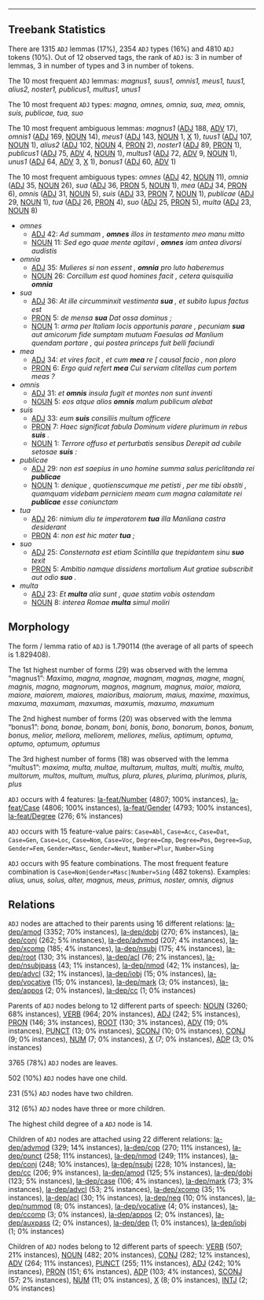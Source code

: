 

--------------------------------------------------------------------------------

## Treebank Statistics

There are 1315 `ADJ` lemmas (17%), 2354 `ADJ` types (16%) and 4810 `ADJ` tokens (10%).
Out of 12 observed tags, the rank of `ADJ` is: 3 in number of lemmas, 3 in number of types and 3 in number of tokens.

The 10 most frequent `ADJ` lemmas: _magnus1, suus1, omnis1, meus1, tuus1, alius2, noster1, publicus1, multus1, unus1_

The 10 most frequent `ADJ` types:  _magna, omnes, omnia, sua, mea, omnis, suis, publicae, tua, suo_

The 10 most frequent ambiguous lemmas: _magnus1_ ([ADJ]() 188, [ADV]() 17), _omnis1_ ([ADJ]() 169, [NOUN]() 14), _meus1_ ([ADJ]() 143, [NOUN]() 1, [X]() 1), _tuus1_ ([ADJ]() 107, [NOUN]() 1), _alius2_ ([ADJ]() 102, [NOUN]() 4, [PRON]() 2), _noster1_ ([ADJ]() 89, [PRON]() 1), _publicus1_ ([ADJ]() 75, [ADV]() 4, [NOUN]() 1), _multus1_ ([ADJ]() 72, [ADV]() 9, [NOUN]() 1), _unus1_ ([ADJ]() 64, [ADV]() 3, [X]() 1), _bonus1_ ([ADJ]() 60, [ADV]() 1)

The 10 most frequent ambiguous types:  _omnes_ ([ADJ]() 42, [NOUN]() 11), _omnia_ ([ADJ]() 35, [NOUN]() 26), _sua_ ([ADJ]() 36, [PRON]() 5, [NOUN]() 1), _mea_ ([ADJ]() 34, [PRON]() 6), _omnis_ ([ADJ]() 31, [NOUN]() 5), _suis_ ([ADJ]() 33, [PRON]() 7, [NOUN]() 1), _publicae_ ([ADJ]() 29, [NOUN]() 1), _tua_ ([ADJ]() 26, [PRON]() 4), _suo_ ([ADJ]() 25, [PRON]() 5), _multa_ ([ADJ]() 23, [NOUN]() 8)


* _omnes_
  * [ADJ]() 42: _Ad summam , <b>omnes</b> illos in testamento meo manu mitto_
  * [NOUN]() 11: _Sed ego quae mente agitavi , <b>omnes</b> iam antea divorsi audistis_
* _omnia_
  * [ADJ]() 35: _Mulieres si non essent , <b>omnia</b> pro luto haberemus_
  * [NOUN]() 26: _Corcillum est quod homines facit , cetera quisquilia <b>omnia</b>_
* _sua_
  * [ADJ]() 36: _At ille circumminxit vestimenta <b>sua</b> , et subito lupus factus est_
  * [PRON]() 5: _de mensa <b>sua</b> Dat ossa dominus ;_
  * [NOUN]() 1: _arma per Italiam locis opportunis parare , pecuniam <b>sua</b> aut amicorum fide sumptam mutuam Faesulas ad Manlium quendam portare , qui postea princeps fuit belli faciundi_
* _mea_
  * [ADJ]() 34: _et vires facit , et cum <b>mea</b> re [ causal facio , non ploro_
  * [PRON]() 6: _Ergo quid refert <b>mea</b> Cui serviam clitellas cum portem meas ?_
* _omnis_
  * [ADJ]() 31: _et <b>omnis</b> insula fugit et montes non sunt inventi_
  * [NOUN]() 5: _eos atque alios <b>omnis</b> malum publicum alebat_
* _suis_
  * [ADJ]() 33: _eum <b>suis</b> consiliis multum officere_
  * [PRON]() 7: _Haec significat fabula Dominum videre plurimum in rebus <b>suis</b> ._
  * [NOUN]() 1: _Terrore offuso et perturbatis sensibus Derepit ad cubile setosae <b>suis</b> :_
* _publicae_
  * [ADJ]() 29: _non est saepius in uno homine summa salus periclitanda rei <b>publicae</b>_
  * [NOUN]() 1: _denique , quotienscumque me petisti , per me tibi obstiti , quamquam videbam perniciem meam cum magna calamitate rei <b>publicae</b> esse coniunctam_
* _tua_
  * [ADJ]() 26: _nimium diu te imperatorem <b>tua</b> illa Manliana castra desiderant_
  * [PRON]() 4: _non est hic mater <b>tua</b> ;_
* _suo_
  * [ADJ]() 25: _Consternata est etiam Scintilla que trepidantem sinu <b>suo</b> texit_
  * [PRON]() 5: _Ambitio namque dissidens mortalium Aut gratiae subscribit aut odio <b>suo</b> ._
* _multa_
  * [ADJ]() 23: _Et <b>multa</b> alia sunt , quae statim vobis ostendam_
  * [NOUN]() 8: _interea Romae <b>multa</b> simul moliri_

## Morphology

The form / lemma ratio of `ADJ` is 1.790114 (the average of all parts of speech is 1.829408).

The 1st highest number of forms (29) was observed with the lemma “magnus1”: _Maximo, magna, magnae, magnam, magnas, magne, magni, magnis, magno, magnorum, magnos, magnum, magnus, maior, maiora, maiore, maiorem, maiores, maioribus, maiorum, maius, maxime, maximus, maxuma, maxumam, maxumas, maxumis, maxumo, maxumum_

The 2nd highest number of forms (20) was observed with the lemma “bonus1”: _bona, bonae, bonam, boni, bonis, bono, bonorum, bonos, bonum, bonus, melior, meliora, meliorem, meliores, melius, optimum, optuma, optumo, optumum, optumus_

The 3rd highest number of forms (18) was observed with the lemma “multus1”: _maxima, multa, multae, multarum, multas, multi, multis, multo, multorum, multos, multum, multus, plura, plures, plurima, plurimos, pluris, plus_

`ADJ` occurs with 4 features: [la-feat/Number]() (4807; 100% instances), [la-feat/Case]() (4806; 100% instances), [la-feat/Gender]() (4793; 100% instances), [la-feat/Degree]() (276; 6% instances)

`ADJ` occurs with 15 feature-value pairs: `Case=Abl`, `Case=Acc`, `Case=Dat`, `Case=Gen`, `Case=Loc`, `Case=Nom`, `Case=Voc`, `Degree=Cmp`, `Degree=Pos`, `Degree=Sup`, `Gender=Fem`, `Gender=Masc`, `Gender=Neut`, `Number=Plur`, `Number=Sing`

`ADJ` occurs with 95 feature combinations.
The most frequent feature combination is `Case=Nom|Gender=Masc|Number=Sing` (482 tokens).
Examples: _alius, unus, solus, alter, magnus, meus, primus, noster, omnis, dignus_


## Relations

`ADJ` nodes are attached to their parents using 16 different relations: [la-dep/amod]() (3352; 70% instances), [la-dep/dobj]() (270; 6% instances), [la-dep/conj]() (262; 5% instances), [la-dep/advmod]() (207; 4% instances), [la-dep/xcomp]() (185; 4% instances), [la-dep/nsubj]() (175; 4% instances), [la-dep/root]() (130; 3% instances), [la-dep/acl]() (76; 2% instances), [la-dep/nsubjpass]() (43; 1% instances), [la-dep/nmod]() (42; 1% instances), [la-dep/advcl]() (32; 1% instances), [la-dep/iobj]() (15; 0% instances), [la-dep/vocative]() (15; 0% instances), [la-dep/mark]() (3; 0% instances), [la-dep/appos]() (2; 0% instances), [la-dep/cc]() (1; 0% instances)

Parents of `ADJ` nodes belong to 12 different parts of speech: [NOUN]() (3260; 68% instances), [VERB]() (964; 20% instances), [ADJ]() (242; 5% instances), [PRON]() (146; 3% instances), [ROOT]() (130; 3% instances), [ADV]() (19; 0% instances), [PUNCT]() (13; 0% instances), [SCONJ]() (10; 0% instances), [CONJ]() (9; 0% instances), [NUM]() (7; 0% instances), [X]() (7; 0% instances), [ADP]() (3; 0% instances)

3765 (78%) `ADJ` nodes are leaves.

502 (10%) `ADJ` nodes have one child.

231 (5%) `ADJ` nodes have two children.

312 (6%) `ADJ` nodes have three or more children.

The highest child degree of a `ADJ` node is 14.

Children of `ADJ` nodes are attached using 22 different relations: [la-dep/advmod]() (329; 14% instances), [la-dep/cop]() (270; 11% instances), [la-dep/punct]() (258; 11% instances), [la-dep/nmod]() (249; 11% instances), [la-dep/conj]() (248; 10% instances), [la-dep/nsubj]() (228; 10% instances), [la-dep/cc]() (206; 9% instances), [la-dep/amod]() (125; 5% instances), [la-dep/dobj]() (123; 5% instances), [la-dep/case]() (106; 4% instances), [la-dep/mark]() (73; 3% instances), [la-dep/advcl]() (53; 2% instances), [la-dep/xcomp]() (35; 1% instances), [la-dep/acl]() (30; 1% instances), [la-dep/neg]() (10; 0% instances), [la-dep/nummod]() (8; 0% instances), [la-dep/vocative]() (4; 0% instances), [la-dep/ccomp]() (3; 0% instances), [la-dep/appos]() (2; 0% instances), [la-dep/auxpass]() (2; 0% instances), [la-dep/dep]() (1; 0% instances), [la-dep/iobj]() (1; 0% instances)

Children of `ADJ` nodes belong to 12 different parts of speech: [VERB]() (507; 21% instances), [NOUN]() (482; 20% instances), [CONJ]() (282; 12% instances), [ADV]() (264; 11% instances), [PUNCT]() (255; 11% instances), [ADJ]() (242; 10% instances), [PRON]() (151; 6% instances), [ADP]() (103; 4% instances), [SCONJ]() (57; 2% instances), [NUM]() (11; 0% instances), [X]() (8; 0% instances), [INTJ]() (2; 0% instances)

